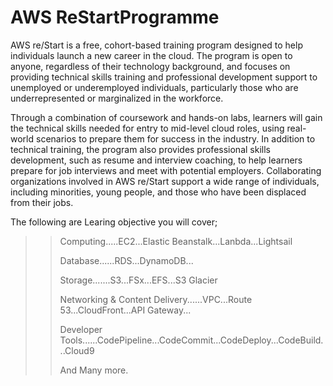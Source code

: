 # AWS ReStartProgramme
AWS re/Start is a free, cohort-based training program designed to help individuals launch a new career in the cloud. The program is open to anyone, regardless of their technology background, and focuses on providing technical skills training and professional development support to unemployed or underemployed individuals, particularly those who are underrepresented or marginalized in the workforce.

Through a combination of coursework and hands-on labs, learners will gain the technical skills needed for entry to mid-level cloud roles, using real-world scenarios to prepare them for success in the industry. In addition to technical training, the program also provides professional skills development, such as resume and interview coaching, to help learners prepare for job interviews and meet with potential employers. Collaborating organizations involved in AWS re/Start support a wide range of individuals, including minorities, young people, and those who have been displaced from their jobs.

The following are Learing objective you will cover;
>> Computing.....EC2...Elastic Beanstalk...Lanbda...Lightsail
>> 
>> Database......RDS...DynamoDB...
>> 
>> Storage.......S3...FSx...EFS...S3 Glacier
>> 
>> Networking & Content Delivery......VPC...Route 53...CloudFront...API Gateway...
>> 
>> Developer Tools......CodePipeline...CodeCommit...CodeDeploy...CodeBuild...Cloud9
>> 
>> And Many more.

